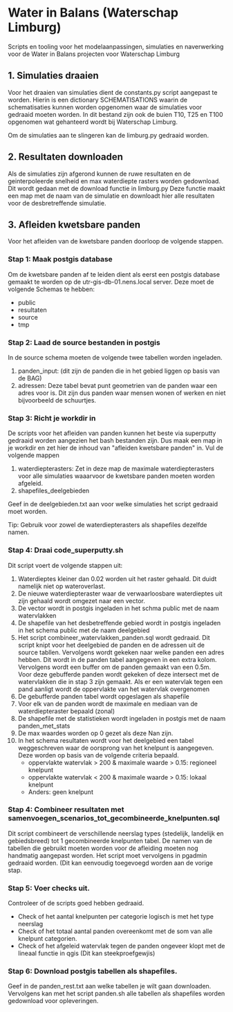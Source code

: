 # Water in Balans (Waterschap Limburg)
Scripts en tooling voor het modelaanpassingen, simulaties en naverwerking voor de Water in Balans projecten voor Waterschap Limburg 


## 1. Simulaties draaien
Voor het draaien van simulaties dient de constants.py script aangepast te worden. Hierin is een dictionary SCHEMATISATIONS waarin de schematisaties kunnen worden opgenomen waar de simulaties voor gedraaid moeten worden. In dit bestand zijn ook de buien T10, T25 en T100 opgenomen wat gehanteerd wordt bij Waterschap Limburg. 

Om de simulaties aan te slingeren kan de limburg.py gedraaid worden.

## 2. Resultaten downloaden
Als de simulaties zijn afgerond kunnen de ruwe resultaten en de geinterpoleerde snelheid en max waterdiepte rasters worden gedownload. Dit wordt gedaan met de download functie in limburg.py Deze functie maakt een map met de naam van de simulatie en downloadt hier alle resultaten voor de desbretreffende simulatie. 

## 3. Afleiden kwetsbare panden

Voor het afleiden van de kwetsbare panden doorloop de volgende stappen.

### Stap 1: Maak postgis database
Om de kwetsbare panden af te leiden dient als eerst een postgis database gemaakt te worden op de utr-gis-db-01.nens.local server. Deze moet de volgende Schemas te hebben:

- public
- resultaten
- source  
- tmp

### Stap 2: Laad de source bestanden in postgis
In de source schema moeten de volgende twee tabellen worden ingeladen. 
1. panden_input: (dit zijn de panden die in het gebied liggen op basis van de BAG)
2. adressen: Deze tabel bevat punt geometrien van de panden waar een adres voor is. Dit zijn dus panden waar mensen wonen of werken en niet bijvoorbeeld de schuurtjes. 

### Stap 3: Richt je workdir in
De scripts voor het afleiden van panden kunnen het beste via superputty gedraaid worden aangezien het bash bestanden zijn. Dus maak een map in je workdir en zet hier de inhoud van "afleiden kwetsbare panden" in. Vul de volgende mappen 

1. waterdiepterasters: Zet in deze map de maximale waterdiepterasters voor alle simulaties waaarvoor de kwetsbare panden moeten worden afgeleid. 
2. shapefiles_deelgebieden

Geef in de deelgebieden.txt aan voor welke simulaties het script gedraaid moet worden.

Tip: Gebruik voor zowel de waterdiepterasters als shapefiles dezelfde namen.

### Stap 4: Draai code_superputty.sh
Dit script voert de volgende stappen uit:
1. Waterdieptes kleiner dan 0.02 worden uit het raster gehaald. Dit duidt namelijk niet op wateroverlast.
2. De nieuwe waterdiepteraster waar de verwaarloosbare waterdieptes uit zijn gehaald wordt omgezet naar een vector. 
3. De vector wordt in postgis ingeladen in het schma public met de naam watervlakken
4. De shapefile van het desbetreffende gebied wordt in postgis ingeladen in het schema public met de naam deelgebied
5. Het script combineer_watervlakken_panden.sql wordt gedraaid. Dit script knipt voor het deelgebied de panden en de adressen uit de source tabllen. Vervolgens wordt gekeken naar welke panden een adres hebben. Dit wordt in de panden tabel aangegeven in een extra kolom. Vervolgens wordt een buffer om de panden gemaakt van een 0.5m. Voor deze gebufferde panden wordt gekeken of deze intersect met de watervlakken die in stap 3 zijn gemaakt. Als er een watervlak tegen een pand aanligt wordt de oppervlakte van het watervlak overgenomen
6. De gebufferde panden tabel wordt opgeslagen als shapefile
7. Voor elk van de panden wordt de maximale en mediaan van de waterdiepteraster bepaald (zonal)
8. De shapefile met de statistieken wordt ingeladen in postgis met de naam panden_met_stats
9. De max waardes worden op 0 gezet als deze Nan zijn. 
10. In het schema resultaten wordt voor het deelgebied een tabel weggeschreven waar de oorsprong van het knelpunt is aangegeven. Deze worden op basis van de volgende criteria bepaald. 
    - oppervlakte watervlak > 200 & maximale waarde > 0.15: regioneel knelpunt
    - oppervlakte watervlak < 200 & maximale waarde > 0.15: lokaal knelpunt
    - Anders: geen knelpunt

### Stap 4: Combineer resultaten met samenvoegen_scenarios_tot_gecombineerde_knelpunten.sql
Dit script combineert de verschillende neerslag types (stedelijk, landelijk en gebiedsbreed) tot 1 gecombineerde knelpunten tabel. De namen van de tabellen die gebruikt moeten worden voor de afleiding moeten nog handmatig aangepast worden. Het script moet vervolgens in pgadmin gedraaid worden. (Dit kan eenvoudig toegevoegd worden aan de vorige stap.


### Stap 5: Voer checks uit.
Controleer of de scripts goed hebben gedraaid. 
- Check of het aantal knelpunten per categorie logisch is met het type neerslag
- Check of het totaal aantal panden overeenkomt met de som van alle knelpunt categorien.
- Check of het afgeleid watervlak tegen de panden ongeveer klopt met de lineaal functie in qgis (Dit kan steekproefgewjis)


### Stap 6: Download postgis tabellen als shapefiles.
Geef in de panden_rest.txt aan welke tabellen je wilt gaan downloaden. Vervolgens kan met het script panden.sh alle tabellen als shapefiles worden gedownload voor opleveringen. 
